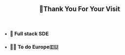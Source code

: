 <!-- 欢迎界面并展示访问次数 -->
<h2 align="center">👋Thank You For Your Visit</h2>
</br>


- ### 🔧  Full stack SDE
- ### 🧑‍🎓  To do Europe🇪🇺



  

 
 
 

